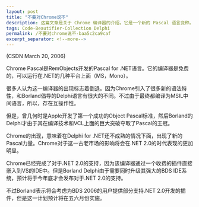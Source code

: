 ```yaml
---
layout: post
title: "不要对Chrome说不"
description: 这篇文章是关于 Chrome 编译器的介绍。它是一个新的 Pascal 语言变种。
tags: Code-Beautifier-Collection Delphi
permalink: /不要对chrome说不-baa5c2ca9caf
excerpt_separator: <!--more-->
---
```

(CSDN March 20, 2006)

Chrome Pascal是RemObjects开发的Pascal for .NET语言。它的编译器是免费的，可以运行在.NET的几种平台上面（MS，Mono）。
<!--more-->

很多人认为这一编译器的出现标志着倒退。因为Chrome引入了很多新的语法特性，和Borland倡导的Delphi语言有很大的不同。不过由于最终都编译为MSIL中间语言，所以，存在互操作性。

但是，曾几何时是Apple开发了第一个成功的Object Pascal标准，然后Borland的Delphi才由于其在编译技术和VCL上面的巨大突破夺取了Pascal的王冠。

Chrome的出现，意味着在Delphi for .NET还不成熟的情况下面，出现了新的Pascal力量。Chrome对于这一古老市场的影响将会在.NET 2.0的时代表现的更加明显。

Chrome已经完成了对于.NET 2.0的支持，因为该编译器通过一个收费的插件直接嵌入到VS的IDE中。但是Borland Delphi由于需要同时升级其强大的BDS IDE系统，预计将于今年底才会发布对于.NET 2.0的支持。

不过Borland表示将会考虑为BDS 2006的用户提供部分支持.NET 2.0开发的插件，但是这一计划预计将在五六月份实施。
